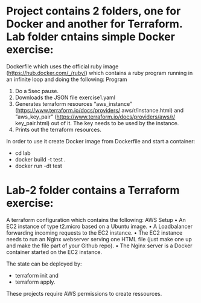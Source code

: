 # Project contains 2 folders, one for Docker and another for Terraform. Lab folder cntains simple Docker exercise: 
Dockerfile which uses the official ruby image (https://hub.docker.com/_/ruby/) which
contains a ruby program running in an infinite loop and doing the following:
Program
1. Do a 5sec pause.
2. Downloads the JSON file exercise1.yaml
3. Generates terraform resources “aws_instance” (https://www.terraform.io/docs/providers/
aws/r/instance.html) and “aws_key_pair” (https://www.terraform.io/docs/providers/aws/r/
key_pair.html) out of it. The key needs to be used by the instance.
4. Prints out the terraform resources.

In order to use it create Docker image from Dockerfile and start a container: 
- cd lab
- docker build -t test .
- docker run -dt test

# Lab-2 folder contains a Terraform exercise:
A terraform configuration which contains the following:
AWS Setup
• An EC2 instance of type t2.micro based on a Ubuntu image.
• A Loadbalancer forwarding incoming requests to the EC2 instance.
• The EC2 instance needs to run an Nginx webserver serving one HTML file (just make one up and
make the file part of your Github repo). 
• The Nginx server is a Docker container started on the EC2
instance.

The state can be deployed by: 
- terraform init and 
- terraform apply.

These projects require AWS permissions to create ressources. 
